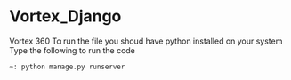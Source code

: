 # Vortex_Django
Vortex 360
To run the file you shoud have python installed on your system
Type the following to run the code
 ```console
~: python manage.py runserver
```
